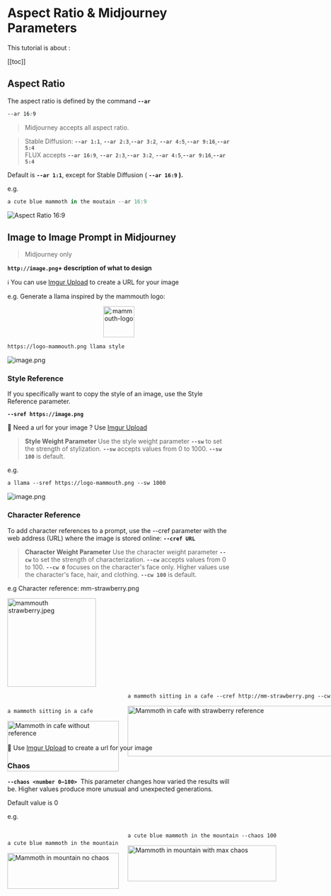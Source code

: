 # Aspect Ratio & Midjourney Parameters

This tutorial is about :

[[toc]]

## Aspect Ratio

The aspect ratio is defined by the command **`--ar`**

```css
--ar 16:9
```

> Midjourney accepts all aspect ratio.

> Stable Diffusion: **`--ar 1:1`**, **`--ar 2:3`**,**`--ar 3:2`**, **`--ar 4:5`**,**`--ar 9:16`**,**`--ar 5:4`**\
> FLUX accepts **`--ar 16:9`**, **`--ar 2:3`**,**`--ar 3:2`**, **`--ar 4:5`**,**`--ar 9:16`**,**`--ar 5:4`**

Default is **`--ar 1:1`**, except for Stable Diffusion ( **`--ar 16:9` ).**

e.g.

```jsx
a cute blue mammoth in the moutain --ar 16:9
```

![Aspect Ratio 16:9](./mj-ar16to9.jpeg)

## Image to Image Prompt in Midjourney

> Midjourney only

**`http://image.png`+ description of what to design**

ℹ️ You can use [Imgur Upload](https://img.doerig.dev/) to create a URL for your image

e.g. Generate a llama inspired by the mammouth logo:

<center><img src="/img/logo.png" alt="mammouth-logo" width="70"/></center>

```html
https://logo-mammouth.png llama style
```

![image.png](./mj-imgtoimg.jpeg)

### Style Reference

If you specifically want to copy the style of an image, use the Style Reference parameter.

**`--sref https://image.png`**

🔗 Need a url for your image ? Use [Imgur Upload](https://img.doerig.dev/)

> **Style Weight Parameter**
> Use the style weight parameter **`--sw`** to set the strength of stylization. **`--sw`** accepts values from 0 to 1000. **`--sw 100`** is default.

e.g.

```html
a llama --sref https://logo-mammouth.png --sw 1000
```

![image.png](./mj-sref.jpeg)

### Character Reference

To add character references to a prompt, use the --cref parameter with the web address (URL) where the image is stored online: **`--cref URL`**

> **Character Weight Parameter**
> Use the character weight parameter **`--cw`** to set the strength of characterization. **`--cw`** accepts values from 0 to 100. **`--cw 0`** focuses on the character's face only. Higher values use the character's face, hair, and clothing. **`--cw 100`** is default.

e.g
Character reference: mm-strawberry.png

<img src="./mammouth strawberry.jpeg" alt="mammouth strawberry.jpeg" width="200"/>

<div class="image-container">
  <div> 
  <br><br>

```html
a mammoth sitting in a cafe
```

  <img src='./mj-mammoth-in-cafe-no-cref.jpeg' alt='Mammoth in cafe without reference'>
  </div>
  
  <div>

```html
a mammoth sitting in a cafe --cref http://mm-strawberry.png --cw 100
```

  <img src='./mj-mammouth strawberry in cafe.jpeg' alt='Mammoth in cafe with strawberry reference'>
  </div>
</div>

🔗 Use [Imgur Upload](https://img.doerig.dev/) to create a url for your image

### Chaos

**`--chaos <number 0–100>`** 
This parameter changes how varied the results will be. Higher values produce more unusual and unexpected generations.

Default value is 0

e.g.

<div class="image-container">
  <div>
  <br>

```html
a cute blue mammoth in the mountain
```

  <img src='./mj-chaos-min.jpeg'  alt='Mammoth in mountain no chaos'>
  </div>
  
  <div>

```html
a cute blue mammoth in the mountain --chaos 100
```

  <img src='./mj-chaos-max.jpeg' alt='Mammoth in mountain with max chaos'>
  </div>
</div>

<style>
.image-container {
  display: flex;
  gap: 20px;
}
.image-container > div {
  flex: 0 0 50%;
}
.image-container img {
  width: 100%;
}

/* Media query pour les petits écrans */
@media (max-width: 768px) {
  .image-container {
    flex-direction: column; /* Passe d'une disposition horizontale à verticale */
  }
  
  .image-container > div {
    width: 100%; /* Prend toute la largeur disponible */
  }
}
</style>

<style>
.jsx-code {
  background-color: #1a1a1a;
  border-radius: 6px;
  margin-bottom: 16px;
  overflow-x: auto;
  font-size: 14px;
  line-height: 1.5;
  border: 1px solid #404040;
}

.jsx-code code {
  color: #ffffff;
}
</style>
